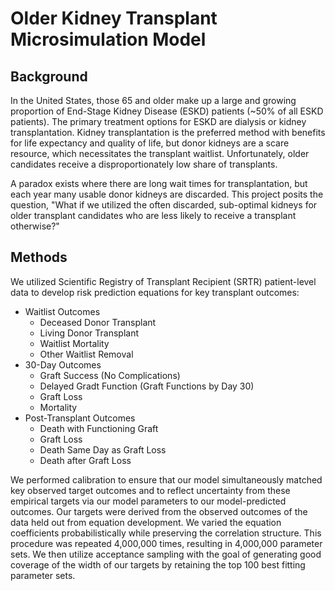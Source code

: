 # Older Kidney Transplant Microsimulation Model

## Background
In the United States, those 65 and older make up a large and growing proportion of End-Stage Kidney Disease (ESKD) patients (~50% of all ESKD patients). The primary treatment options for ESKD are dialysis or kidney transplantation. Kidney transplantation is the preferred method with benefits for life expectancy and quality of life, but donor kidneys are a scare resource, which necessitates the transplant waitlist. Unfortunately, older candidates receive a disproportionately low share of transplants. 

A paradox exists where there are long wait times for transplantation, but each year many usable donor kidneys are discarded. This project posits the question, "What if we utilized the often discarded, sub-optimal kidneys for older transplant candidates who are less likely to receive a transplant otherwise?"

## Methods
We utilized Scientific Registry of Transplant Recipient (SRTR) patient-level data to develop risk prediction equations for key transplant outcomes:
- Waitlist Outcomes
  - Deceased Donor Transplant
  - Living Donor Transplant
  - Waitlist Mortality
  - Other Waitlist Removal
- 30-Day Outcomes
  - Graft Success (No Complications)
  - Delayed Gradt Function (Graft Functions by Day 30)
  - Graft Loss
  - Mortality
- Post-Transplant Outcomes
  - Death with Functioning Graft
  - Graft Loss
  - Death Same Day as Graft Loss
  - Death after Graft Loss

We performed calibration to ensure that our model simultaneously matched key observed target outcomes and to reflect uncertainty from these empirical targets via our model parameters to our model-predicted outcomes. Our targets were derived from the observed outcomes of the data held out from equation development. We varied the equation coefficients probabilistically while preserving the correlation structure. This procedure was repeated 4,000,000 times, resulting in 4,000,000 parameter sets. We then utilize acceptance sampling with the goal of generating good coverage of the width of our targets by retaining the top 100 best fitting parameter sets.
